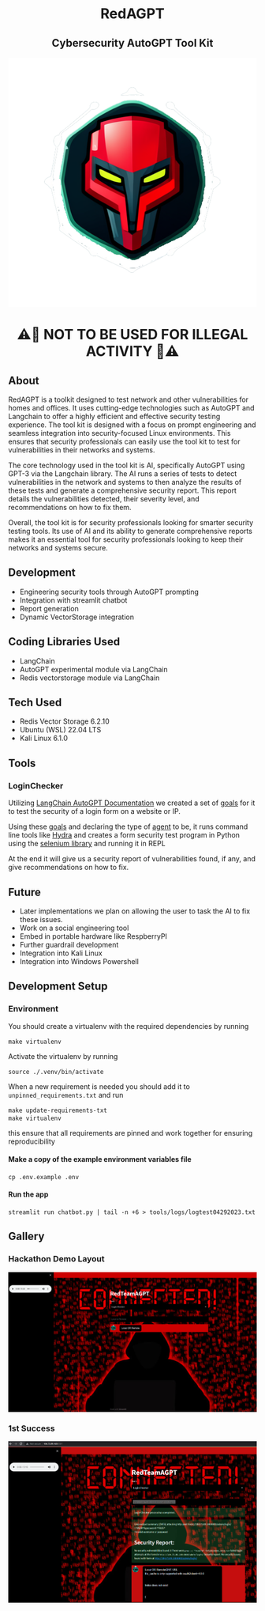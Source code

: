 <h1 align="center">RedAGPT</h1>

<h2 align="center"> Cybersecurity AutoGPT Tool Kit </h2>

<p align="center" >
    <img src="imgs/web_icon.png" alt="RedAGPT Logo" align="center">
</p>

<h1 align="center"><b>⚠️🔴 NOT TO BE USED FOR ILLEGAL ACTIVITY 🔴⚠️</b></h1>

## About

RedAGPT is a toolkit designed to test network and other vulnerabilities for homes and offices. It uses cutting-edge technologies such as AutoGPT and Langchain to offer a highly efficient and effective security testing experience. The tool kit is designed with a focus on prompt engineering and seamless integration into security-focused Linux environments. This ensures that security professionals can easily use the tool kit to test for vulnerabilities in their networks and systems. 

The core technology used in the tool kit is AI, specifically AutoGPT using GPT-3 via the Langchain library. The AI runs a series of tests to detect vulnerabilities in the network and systems to then analyze the results of these tests and generate a comprehensive security report. This report details the vulnerabilities detected, their severity level, and recommendations on how to fix them. 

Overall, the tool kit is for security professionals looking for smarter security testing tools. Its use of AI and its ability to generate comprehensive reports makes it an essential tool for security professionals looking to keep their networks and systems secure.

## Development
* Engineering security tools through AutoGPT prompting
* Integration with streamlit chatbot
* Report generation
* Dynamic VectorStorage integration

## Coding Libraries Used
* LangChain
* AutoGPT experimental module via LangChain
* Redis vectorstorage module via LangChain

## Tech Used
* Redis Vector Storage 6.2.10
* Ubuntu (WSL) 22.04 LTS
* Kali Linux 6.1.0

## Tools
### LoginChecker
Utilizing [LangChain AutoGPT Documentation](https://github.com/hwchase17/langchain/blob/master/docs/use_cases/autonomous_agents/autogpt.ipynb) we created a set of [goals](https://github.com/shamantechnology/RedAGPT/blob/master/tools/login_checker.py#L65) for it to test the security of a login form on a website or IP.

Using these [goals](https://github.com/shamantechnology/RedAGPT/blob/master/tools/login_checker.py#L65) and declaring the type of [agent](https://github.com/shamantechnology/RedAGPT/blob/master/tools/login_checker.py#L126) to be, it runs command line tools like [Hydra](https://www.kali.org/tools/hydra/) and creates a form security test program in Python using the [selenium library](https://selenium-python.readthedocs.io/) and running it in REPL

At the end it will give us a security report of vulnerabilities found, if any, and give recommendations on how to fix.

## Future
* Later implementations we plan on allowing the user to task the AI to fix these issues.
* Work on a social engineering tool
* Embed in portable hardware like RespberryPI
* Further guardrail development
* Integration into Kali Linux
* Integration into Windows Powershell

## Development Setup

### Environment
You should create a virtualenv with the required dependencies by running
```
make virtualenv
```

Activate the virtualenv by running
```
source ./.venv/bin/activate
```

When a new requirement is needed you should add it to `unpinned_requirements.txt` and run
```
make update-requirements-txt
make virtualenv
```
this ensure that all requirements are pinned and work together for ensuring reproducibility

#### Make a copy of the example environment variables file
```
cp .env.example .env
```

#### Run the app
```
streamlit run chatbot.py | tail -n +6 > tools/logs/logtest04292023.txt
```

## Gallery

### Hackathon Demo Layout
<p align="center" >
    <img src="imgs/demo.png" alt="RedAGPT Logo" align="center">
</p>

### 1st Success
<p align="center" >
    <img src="imgs/success_final.png" alt="RedAGPT Logo" align="center">
</p>
